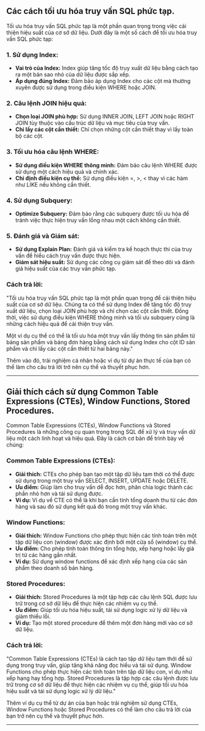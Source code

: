 ## Các cách tối ưu hóa truy vấn SQL phức tạp.

Tối ưu hóa truy vấn SQL phức tạp là một phần quan trọng trong việc cải thiện hiệu suất của cơ sở dữ liệu. Dưới đây là một số cách để tối ưu hóa truy vấn SQL phức tạp:

### 1. Sử dụng Index:

- **Vai trò của Index:** Index giúp tăng tốc độ truy xuất dữ liệu bằng cách tạo ra một bản sao nhỏ của dữ liệu được sắp xếp.
- **Áp dụng đúng Index:** Đảm bảo áp dụng Index cho các cột mà thường xuyên được sử dụng trong điều kiện WHERE hoặc JOIN.

### 2. Câu lệnh JOIN hiệu quả:

- **Chọn loại JOIN phù hợp:** Sử dụng INNER JOIN, LEFT JOIN hoặc RIGHT JOIN tùy thuộc vào cấu trúc dữ liệu và mục tiêu của truy vấn.
- **Chỉ lấy các cột cần thiết:** Chỉ chọn những cột cần thiết thay vì lấy toàn bộ các cột.

### 3. Tối ưu hóa câu lệnh WHERE:

- **Sử dụng điều kiện WHERE thông minh:** Đảm bảo câu lệnh WHERE được sử dụng một cách hiệu quả và chính xác.
- **Chỉ định điều kiện cụ thể:** Sử dụng điều kiện =, >, < thay vì các hàm như LIKE nếu không cần thiết.

### 4. Sử dụng Subquery:

- **Optimize Subquery:** Đảm bảo rằng các subquery được tối ưu hóa để tránh việc thực hiện truy vấn lồng nhau một cách không cần thiết.

### 5. Đánh giá và Giám sát:

- **Sử dụng Explain Plan:** Đánh giá và kiểm tra kế hoạch thực thi của truy vấn để hiểu cách truy vấn được thực hiện.
- **Giám sát hiệu suất:** Sử dụng các công cụ giám sát để theo dõi và đánh giá hiệu suất của các truy vấn phức tạp.

### Cách trả lời:

"Tối ưu hóa truy vấn SQL phức tạp là một phần quan trọng để cải thiện hiệu suất của cơ sở dữ liệu. Chúng ta có thể sử dụng Index để tăng tốc độ truy xuất dữ liệu, chọn loại JOIN phù hợp và chỉ chọn các cột cần thiết. Đồng thời, việc sử dụng điều kiện WHERE thông minh và tối ưu subquery cũng là những cách hiệu quả để cải thiện truy vấn.

Một ví dụ cụ thể có thể là tối ưu hóa một truy vấn lấy thông tin sản phẩm từ bảng sản phẩm và bảng đơn hàng bằng cách sử dụng Index cho cột ID sản phẩm và chỉ lấy các cột cần thiết từ hai bảng này."

Thêm vào đó, trải nghiệm cá nhân hoặc ví dụ từ dự án thực tế của bạn có thể làm cho câu trả lời trở nên cụ thể và thuyết phục hơn.

---

## Giải thích cách sử dụng Common Table Expressions (CTEs), Window Functions, Stored Procedures.

Common Table Expressions (CTEs), Window Functions và Stored Procedures là những công cụ quan trọng trong SQL để xử lý và truy vấn dữ liệu một cách linh hoạt và hiệu quả. Đây là cách cơ bản để trình bày về chúng:

### Common Table Expressions (CTEs):

- **Giải thích:** CTEs cho phép bạn tạo một tập dữ liệu tạm thời có thể được sử dụng trong một truy vấn SELECT, INSERT, UPDATE hoặc DELETE.
- **Ưu điểm:** Giúp làm cho truy vấn dễ đọc hơn, phân chia logic thành các phần nhỏ hơn và tái sử dụng được.
- **Ví dụ:** Ví dụ về CTE có thể là khi bạn cần tính tổng doanh thu từ các đơn hàng và sau đó sử dụng kết quả đó trong một truy vấn khác.

### Window Functions:

- **Giải thích:** Window Functions cho phép thực hiện các tính toán trên một tập dữ liệu con (window) được xác định bởi một cửa sổ (window) cụ thể.
- **Ưu điểm:** Cho phép tính toán thông tin tổng hợp, xếp hạng hoặc lấy giá trị từ các hàng gần nhất.
- **Ví dụ:** Sử dụng window functions để xác định xếp hạng của các sản phẩm theo doanh số bán hàng.

### Stored Procedures:

- **Giải thích:** Stored Procedures là một tập hợp các câu lệnh SQL được lưu trữ trong cơ sở dữ liệu để thực hiện các nhiệm vụ cụ thể.
- **Ưu điểm:** Giúp tối ưu hóa hiệu suất, tái sử dụng logic xử lý dữ liệu và giảm thiểu lỗi.
- **Ví dụ:** Tạo một stored procedure để thêm một đơn hàng mới vào cơ sở dữ liệu.

### Cách trả lời:

"Common Table Expressions (CTEs) là cách tạo tập dữ liệu tạm thời để sử dụng trong truy vấn, giúp tăng khả năng đọc hiểu và tái sử dụng. Window Functions cho phép thực hiện các tính toán trên tập dữ liệu con, ví dụ như xếp hạng hay tổng hợp. Stored Procedures là tập hợp các câu lệnh được lưu trữ trong cơ sở dữ liệu để thực hiện các nhiệm vụ cụ thể, giúp tối ưu hóa hiệu suất và tái sử dụng logic xử lý dữ liệu."

Thêm ví dụ cụ thể từ dự án của bạn hoặc trải nghiệm sử dụng CTEs, Window Functions hoặc Stored Procedures có thể làm cho câu trả lời của bạn trở nên cụ thể và thuyết phục hơn.

---
